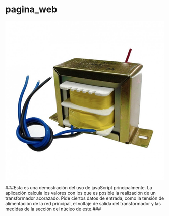 # pagina_web

![Un transformador](/images/transformador.jpg)

###Esta es una demostración del uso de javaScript principalmente.
La aplicación calcula los valores con los que es posible la realización de
un transformador acorazado.
Pide ciertos datos de entrada, como la tensión de alimentación de la red
principal, el voltaje de salida del transformador y las medidas de la
sección del núcleo de este.###
